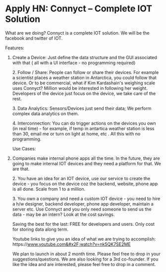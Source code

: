 # Apply HN: Connyct – Complete IOT Solution

What are we doing?
Connyct is a complete IOT solution. We will be the facebook and twitter of IOT.<p>Features:
1. Create a Device: Just define the data structure and the GUI associated with that ( all with a UI interface - no programming required)<p>2. Follow &#x2F; Share: People can follow or share their devices. For example a scientist places a weather station in Antarctica, you could follow that device. Or to be commercial, what if Kim Kardashain&#x27;s weighing scale uses Connyct? Million would be interested in following her weight. Developers of the device just focus on the device, we take care of the rest.<p>3. Data Analytics: Sensors&#x2F;Devices just send their data; We perform complex data analytics on them.<p>4. Interconnection: You can do trigger actions on the devices you own (in real time) - for example, if temp in antartica weather station is less than 30, email me or turn on light at home, etc . All this with no programming.<p>Use Cases:
1. Companies make internal phone apps all the time. In the future, they are going to make internal IOT devices and they need a platform for that. We are that.<p>2. You have an idea for an IOT device, use our service to create the device - you focus on the device coz the backend, website, phone app is all done. Scale from 1 to a million.<p>3. You own a company and need a custom IOT device - you need to hire a h&#x2F;w designer, backend developer, phone app developer, maintain a server etc. Use Connyct and you only need someone to send us the data - may be an intern? Look at the cost savings.<p>Saving the best for the last:
FREE for developers and users. Only cost for storing data along term.<p>Youtube links to give you an idea of what we are trying to accomplish:
https:&#x2F;&#x2F;www.youtube.com&#x2F;watch?v=nk5QK7SE2ME<p>We plan to launch in about 2 month time. Please feel free to drop in your suggestions&#x2F;questions. We are also looking for a 3rd co-founder. If you like the idea and are interested, please feel free to drop in a comment.

